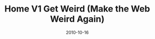 ---
title: "Home V1 Get Weird (Make the Web Weird Again)"
description: "A Self-expression-first, flexible framework"
date: "2010-10-16"
contact: "Your Email Here"

product:
  -
    name: "Home"
    icon: "./images/home-v1-icon.svg"
    hero:
      -
        title: "Your Voice, Your Web"
        text: "Make your site extra with any kind of content you want, posted anywhere."
        cta: "Get your Home"
        image: "./images/home-v1-hero.png"
    facets:
      -
        title: "Do Social, your way"
        text: "Group, share, comment, and gather all your content, however you want."
        image: "./images/home-v1-facet-1.png"
      -
        title: "Storify it"
        text: "Tell your story with the content you love. Use the flexible story editor to bring in any content and put together a shareable narrative that your friends can interact with."
        image: "./images/home-v1-facet-2.png"
      -
        title: "Make your mark"
        text: "Write and sticker all over your site and your friends’ sites."
        image: "./images/home-v1-facet-3.png"
      -
        title: "Custom code it"
        text: "Want to add some chaos to your Home? Inject custom code anywhere."
        image: "./images/home-v1-facet-4.png"
---
